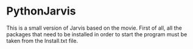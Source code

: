 # PythonJarvis
This is a small version of Jarvis based on the movie.
First of all, all the packages that need to be installed in order to start the program must be taken from the Install.txt file.
